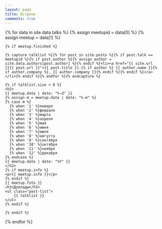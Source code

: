 ```yaml
---
layout: page
title: Встречи
comments: true
---
```


<div>
{% for data in site.data.talks %}
    {% assign meetupid = data[0] %}
    {% assign meetup = data[1] %}
    
    {% if meetup.finished %}
    
    {% capture talklist %}{% for post in site.posts %}{% if post.talk == meetupid %}{% if post.author %}{% assign author = site.data.authors[post.author] %}{% endif %}<li><a href="{{ site.url }}{{ post.url }}">{{ post.title }}.{% if author %} {{ author.name }}{% if author.company %}, {{ author.company }}{% endif %}{% endif %}</a></li>{% endif %}{% endfor %}{% endcapture %}
    
    {% if talklist.size > 0 %}
    <h2>
    {{ meetup.date | date: "%-d" }}
    {% assign m = meetup.date | date: "%-m" %}
    {% case m %}
      {% when '1' %}января
      {% when '2' %}февраля
      {% when '3' %}марта
      {% when '4' %}апреля
      {% when '5' %}мая
      {% when '6' %}июня
      {% when '7' %}июля
      {% when '8' %}августа
      {% when '9' %}сентября
      {% when '10' %}октября
      {% when '11' %}ноября
      {% when '12' %}декабря
    {% endcase %}
    {{ meetup.date | date: "%Y" }}
    </h2>
    {% if meetup.info %}
    <p>{{ meetup.info }}</p>
    {% endif %}
    {{ meetup.foto }}
    <h3>Доклады</h3>
    <ul class="post-list">
        {{ talklist }}
    </ul>
    {% endif %}
    
    {% endif %}
{% endfor %}
</div>